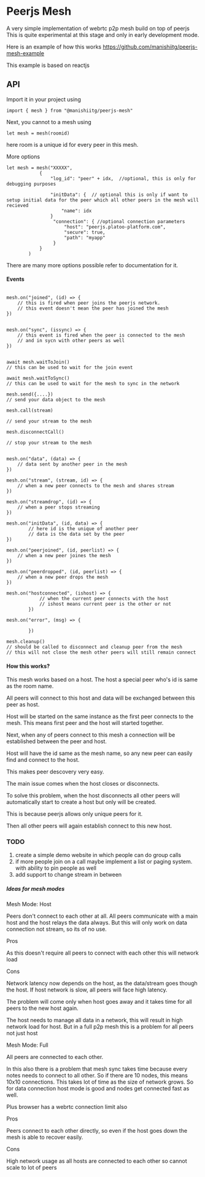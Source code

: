 # Peerjs Mesh #

A very simple implementation of webrtc p2p mesh build on top of peerjs
This is quite experimental at this stage and only in early development mode.

Here is an example of how this works https://github.com/manishiitg/peerjs-mesh-example  

This example is based on reactjs

## API ##

Import it in your project using

```
import { mesh } from "@manishiitg/peerjs-mesh"

```

Next, you cannot to a mesh using 

```
let mesh = mesh(roomid)
```
here room is a unique id for every peer in this mesh. 

More options 

```
let mesh = mesh("XXXXX",
            {
                "log_id": "peer" + idx,  //optional, this is only for debugging purposes
                
                "initData": {  // optional this is only if want to setup initial data for the peer which all other peers in the mesh will recieved
                    "name": idx
                }
                 "connection": { //optional connection parameters
                     "host": "peerjs.platoo-platform.com", 
                     "secure": true,
                     "path": "myapp"
                 }
            }
        )

```
There are many more options possible refer to documentation for it.

#### Events ####

```

mesh.on("joined", (id) => {
    // this is fired when peer joins the peerjs network.
    // this event doesn't mean the peer has joined the mesh
})


mesh.on("sync", (issync) => {
    // this event is fired when the peer is connected to the mesh
    // and in sycn with other peers as well
})


await mesh.waitToJoin() 
// this can be used to wait for the join event

await mesh.waitToSync()
// this can be used to wait for the mesh to sync in the network

mesh.send({....}) 
// send your data object to the mesh

mesh.call(stream)

// send your stream to the mesh

mesh.disconnectCall()

// stop your stream to the mesh


mesh.on("data", (data) => {
    // data sent by another peer in the mesh
})

mesh.on("stream", (stream, id) => {
    // when a new peer connects to the mesh and shares stream
})

mesh.on("streamdrop", (id) => {
    // when a peer stops streaming
})

mesh.on("initData", (id, data) => {
        // here id is the unique of another peer
        // data is the data set by the peer        
})

mesh.on("peerjoined", (id, peerlist) => {
    // when a new peer joines the mesh
})

mesh.on("peerdropped", (id, peerlist) => {
    // when a new peer drops the mesh
})

mesh.on("hostconnected", (ishost) => {
            // when the current peer connects with the host
            // ishost means current peer is the other or not
        })

mesh.on("error", (msg) => {
     
        })

mesh.cleanup()
// should be called to disconnect and cleanup peer from the mesh
// this will not close the mesh other peers will still remain connect

```



#### How this works? ####

This mesh works based on a host. The host a special peer who's id is same as the room name.

All peers will connect to this host and data will be exchanged between this peer as host.

Host will be started on the same instance as the first peer connects to the mesh. This means first peer and the host will started together.

Next, when any of peers connect to this mesh a connection will be established between the peer and host.

Host will have the id same as the mesh name, so any new peer can easily find and connect to the host. 

This makes peer descovery very easy.

The main issue comes when the host closes or disconnects. 

To solve this problem, when the host disconnects all other peers will automatically start to create a host but only will be created.

This is because peerjs allows only unique peers for it.

Then all other peers will again establish connect to this new host.


### TODO ###

1. create a simple demo website in which people can do group calls 
2. if more people join on a call maybe implement a list or paging system. with ability to pin people as well
3. add support to change stream in between

##### Ideas for mesh modes #####

Mesh Mode: Host

Peers don't connect to each other at all. All peers communicate with a main host and the host relays the data always.
But this will only work on data connection not stream, so its of no use.

Pros

As this doesn't require all peers to connect with each other this will network load

Cons

Network latency now depends on the host, as the data/stream goes though the host. If host network is slow, all peers will face high latency.

The problem will come only when host goes away and it takes time for all peers to the new host again. 

The host needs to manage all data in a network, this will result in high network load for host. But in a full p2p mesh this is a problem for all peers not just host


Mesh Mode: Full

All peers are connected to each other.

In this also there is a problem that mesh sync takes time because every notes needs to connect to all other.
So if there are 10 nodes, this means 10x10 connections. This takes lot of time as the size of network grows.
So for data connection host mode is good and nodes get connected fast as well.

Plus browser has a webrtc connection limit also

Pros

Peers connect to each other directly, so even if the host goes down the mesh is able to recover easily.

Cons

High network usage as all hosts are connected to each other so cannot scale to lot of peers
